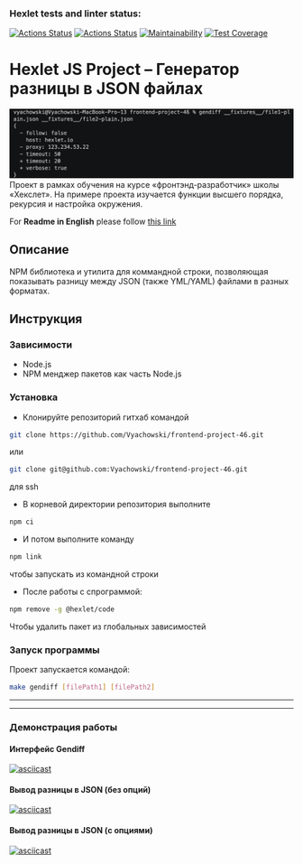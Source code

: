 ### Hexlet tests and linter status:
[![Actions Status](https://github.com/Vyachowski/frontend-project-46/workflows/hexlet-check/badge.svg)](https://github.com/Vyachowski/frontend-project-46/actions)
[![Actions Status](https://github.com/Vyachowski/frontend-project-46/workflows/Node%20CI/badge.svg)](https://github.com/Vyachowski/frontend-project-46/actions)
[![Maintainability](https://api.codeclimate.com/v1/badges/a626066198bb2e936921/maintainability)](https://codeclimate.com/github/Vyachowski/frontend-project-46/maintainability)
[![Test Coverage](https://api.codeclimate.com/v1/badges/a626066198bb2e936921/test_coverage)](https://codeclimate.com/github/Vyachowski/frontend-project-46/test_coverage)

# Hexlet JS Project – Генератор разницы в JSON файлах
![Cover image for project](https://github.com/Vyachowski/frontend-project-46/blob/main/cover.png)
Проект в рамках обучения на курсе «фронтэнд-разработчик» школы «Хекслет». На примере проекта изучается функции высшего порядка, рекурсия и настройка окружения.

For **Readme in English** please follow [this link](https://github.com/Vyachowski/frontend-project-46/blob/main/README.md)

## Описание

NPM библиотека и утилита для коммандной строки, позволяющая показывать разницу между JSON (также YML/YAML) файлами в разных форматах.

## Инструкция

### Зависимости

* Node.js
* NPM менджер пакетов как часть Node.js

### Установка

* Клонируйте репозиторий гитхаб командой

```sh
git clone https://github.com/Vyachowski/frontend-project-46.git
```

или

```sh 
git clone git@github.com:Vyachowski/frontend-project-46.git
```
для ssh
* В корневой директории репозитория выполните
```sh 
npm ci
```
* И потом выполните команду
```sh 
npm link
```
чтобы запускать из командной строки
* После работы с спрограммой:
```sh
npm remove -g @hexlet/code
```
Чтобы удалить пакет из глобальных зависимостей

### Запуск программы

Проект запускается командой:
```sh
make gendiff [filePath1] [filePath2]
```

___

___

### Демонстрация работы

#### Интерфейс Gendiff

[![asciicast](https://asciinema.org/a/622629.svg)](https://asciinema.org/a/622629)

#### Вывод разницы в JSON (без опций)

[![asciicast](https://asciinema.org/a/622632.svg)](https://asciinema.org/a/622632)

#### Вывод разницы в JSON (с опциями)

[![asciicast](https://asciinema.org/a/622633.svg)](https://asciinema.org/a/622633)
